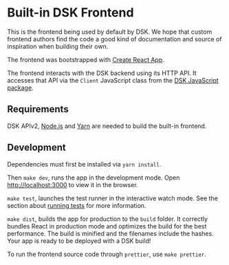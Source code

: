 # Built-in DSK Frontend

This is the frontend being used by default by DSK. We hope that custom frontend
authors find the code a good kind of documentation and source of inspiration
when building their own.

The frontend was bootstrapped with [Create React
App](https://github.com/facebook/create-react-app).

The frontend interacts with the DSK backend using its HTTP API. It accesses
that API via the `Client` JavaScript class from the [DSK JavaScript
package](https://www.npmjs.com/package/@rundsk/js-sdk).

## Requirements

DSK APIv2, [Node.js](https://nodejs.org) and [Yarn](https://yarnpkg.com) are
needed to build the built-in frontend.

## Development

Dependencies must first be installed via `yarn install`.

Then `make dev`, runs the app in the development mode.
Open [http://localhost:3000](http://localhost:3000) to view it in the browser.

`make test`, launches the test runner in the interactive watch mode. See the 
section about [running tests](https://facebook.github.io/create-react-app/docs/running-tests) 
for more information.

`make dist`, builds the app for production to the `build` folder. It
correctly bundles React in production mode and optimizes the build for the best
performance. The build is minified and the filenames include the hashes.
Your app is ready to be deployed with a DSK build!

To run the frontend source code through `prettier`, use `make prettier`.
